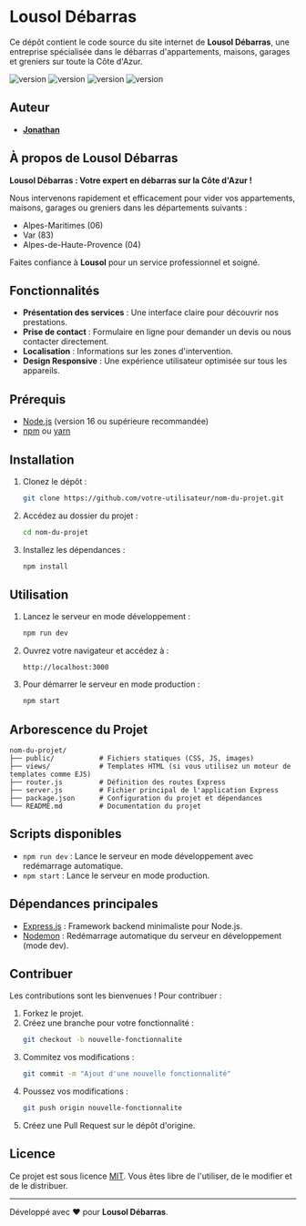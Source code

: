 #  Lousol Débarras

Ce dépôt contient le code source du site internet de **Lousol Débarras**, une entreprise spécialisée dans le débarras d'appartements, maisons, garages et greniers sur toute la Côte d'Azur.

<p>
    <img src="https://img.shields.io/badge/express.js-%23404d59.svg?style=for-the-badge&logo=express&logoColor=%2361DAFB" alt="version">
    <img src="https://img.shields.io/badge/html5-%23E34F26.svg?style=for-the-badge&logo=html5&logoColor=white" alt="version">
    <img src="https://img.shields.io/badge/css3-%231572B6.svg?style=for-the-badge&logo=css3&logoColor=white" alt="version">
    <img src="https://img.shields.io/badge/javascript-%23323330.svg?style=for-the-badge&logo=javascript&logoColor=%23F7DF1E" alt="version">
</p>

## Auteur
* [**Jonathan**](https://github.com/Sorway)

## À propos de Lousol Débarras

**Lousol Débarras : Votre expert en débarras sur la Côte d'Azur !**

Nous intervenons rapidement et efficacement pour vider vos appartements, maisons, garages ou greniers dans les départements suivants :
- Alpes-Maritimes (06)
- Var (83)
- Alpes-de-Haute-Provence (04)

Faites confiance à **Lousol** pour un service professionnel et soigné.

## Fonctionnalités

- **Présentation des services** : Une interface claire pour découvrir nos prestations.
- **Prise de contact** : Formulaire en ligne pour demander un devis ou nous contacter directement.
- **Localisation** : Informations sur les zones d'intervention.
- **Design Responsive** : Une expérience utilisateur optimisée sur tous les appareils.

## Prérequis

- [Node.js](https://nodejs.org/) (version 16 ou supérieure recommandée)
- [npm](https://www.npmjs.com/) ou [yarn](https://yarnpkg.com/)

## Installation

1. Clonez le dépôt :
   ```bash
   git clone https://github.com/votre-utilisateur/nom-du-projet.git
   ```

2. Accédez au dossier du projet :
   ```bash
   cd nom-du-projet
   ```

3. Installez les dépendances :
   ```bash
   npm install
   ```

## Utilisation

1. Lancez le serveur en mode développement :
   ```bash
   npm run dev
   ```

2. Ouvrez votre navigateur et accédez à :
   ```
   http://localhost:3000
   ```

3. Pour démarrer le serveur en mode production :
   ```bash
   npm start
   ```

## Arborescence du Projet

```
nom-du-projet/
├── public/           # Fichiers statiques (CSS, JS, images)
├── views/            # Templates HTML (si vous utilisez un moteur de templates comme EJS)
├── router.js         # Définition des routes Express
├── server.js         # Fichier principal de l'application Express
├── package.json      # Configuration du projet et dépendances
└── README.md         # Documentation du projet
```

## Scripts disponibles

- `npm run dev` : Lance le serveur en mode développement avec redémarrage automatique.
- `npm start` : Lance le serveur en mode production.

## Dépendances principales

- [Express.js](https://expressjs.com/) : Framework backend minimaliste pour Node.js.
- [Nodemon](https://nodemon.io/) : Redémarrage automatique du serveur en développement (mode dev).

## Contribuer

Les contributions sont les bienvenues ! Pour contribuer :

1. Forkez le projet.
2. Créez une branche pour votre fonctionnalité :
   ```bash
   git checkout -b nouvelle-fonctionnalite
   ```
3. Commitez vos modifications :
   ```bash
   git commit -m "Ajout d'une nouvelle fonctionnalité"
   ```
4. Poussez vos modifications :
   ```bash
   git push origin nouvelle-fonctionnalite
   ```
5. Créez une Pull Request sur le dépôt d'origine.

## Licence

Ce projet est sous licence [MIT](./LICENSE). Vous êtes libre de l'utiliser, de le modifier et de le distribuer.

---

Développé avec ❤️ pour **Lousol Débarras**.